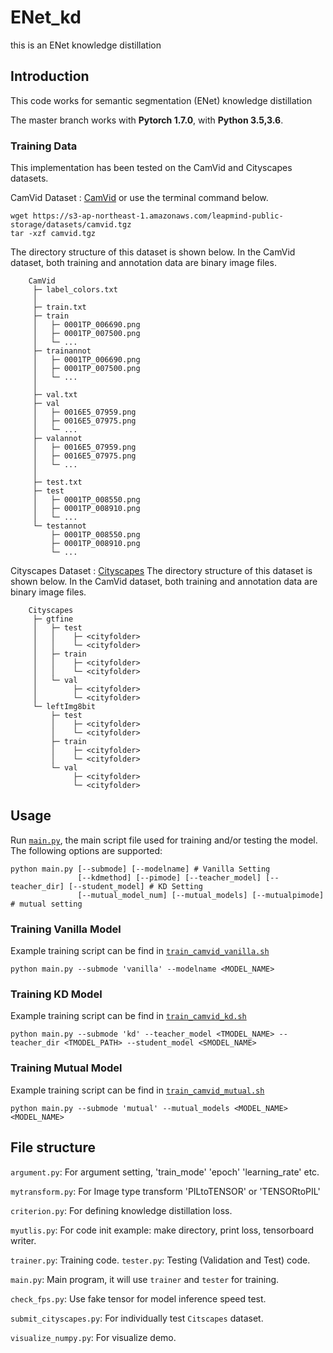 # ENet_kd
this is an ENet knowledge distillation

## Introduction
This code works for semantic segmentation (ENet) knowledge distillation 

The master branch works with **Pytorch 1.7.0**, with **Python 3.5,3.6**.

### Training Data

This implementation has been tested on the CamVid and Cityscapes datasets.

CamVid Dataset : [CamVid](http://mi.eng.cam.ac.uk/research/projects/VideoRec/CamVid/)
or use the terminal command below.
```Shell
wget https://s3-ap-northeast-1.amazonaws.com/leapmind-public-storage/datasets/camvid.tgz
tar -xzf camvid.tgz
```
The directory structure of this dataset is shown below. In the CamVid dataset, both training and annotation data are binary image files.
```Shell
    CamVid
     ├─ label_colors.txt
     │
     ├─ train.txt
     ├─ train
     │   ├─ 0001TP_006690.png
     │   ├─ 0001TP_007500.png
     │   └─ ...
     ├─ trainannot
     │   ├─ 0001TP_006690.png
     │   ├─ 0001TP_007500.png
     │   └─ ...
     │
     ├─ val.txt
     ├─ val
     │   ├─ 0016E5_07959.png
     │   ├─ 0016E5_07975.png
     │   └─ ...
     ├─ valannot
     │   ├─ 0016E5_07959.png
     │   ├─ 0016E5_07975.png
     │   └─ ...
     │
     ├─ test.txt
     ├─ test
     │   ├─ 0001TP_008550.png
     │   ├─ 0001TP_008910.png
     │   └─ ...
     └─ testannot
         ├─ 0001TP_008550.png
         ├─ 0001TP_008910.png
         └─ ... 
```
Cityscapes Dataset : [Cityscapes](https://www.cityscapes-dataset.com/)
The directory structure of this dataset is shown below. In the CamVid dataset, both training and annotation data are binary image files.
```Shell
    Cityscapes
     ├─ gtfine
     │   ├─ test
     │   │    ├─ <cityfolder>
     │   │    └─ <cityfolder>        
     │   ├─ train
     │   │    ├─ <cityfolder>
     │   │    └─ <cityfolder>         
     │   └─ val
     │        ├─ <cityfolder>
     │        └─ <cityfolder>   
     └─ leftImg8bit
         ├─ test
         │    ├─ <cityfolder>
         │    └─ <cityfolder>        
         ├─ train
         │    ├─ <cityfolder>
         │    └─ <cityfolder>         
         └─ val
              ├─ <cityfolder>
              └─ <cityfolder> 
```
## Usage
Run [``main.py``](https://github.com/w11m/03_ENet_kd/blob/master/main.py), the main script file used for training and/or testing the model. The following options are supported:

```
python main.py [--submode] [--modelname] # Vanilla Setting
               [--kdmethod] [--pimode] [--teacher_model] [--teacher_dir] [--student_model] # KD Setting
               [--mutual_model_num] [--mutual_models] [--mutualpimode] # mutual setting 
```
### Training Vanilla Model
Example training script can be find in [``train_camvid_vanilla.sh``](https://github.com/w11m/03_ENet_kd/blob/master/script/train_camvid_vanilla.sh)
```
python main.py --submode 'vanilla' --modelname <MODEL_NAME>
```

### Training KD Model
Example training script can be find in [``train_camvid_kd.sh``](https://github.com/w11m/03_ENet_kd/blob/master/script/train_camvid_kd.sh)
```
python main.py --submode 'kd' --teacher_model <TMODEL_NAME> --teacher_dir <TMODEL_PATH> --student_model <SMODEL_NAME>
```

### Training Mutual Model
Example training script can be find in [``train_camvid_mutual.sh``](https://github.com/w11m/03_ENet_kd/blob/master/script/train_camvid_mutual.sh)
```
python main.py --submode 'mutual' --mutual_models <MODEL_NAME><MODEL_NAME>
```

## File structure
``argument.py``: For argument setting, 'train_mode' 'epoch' 'learning_rate' etc.

``mytransform.py``: For Image type transform 'PILtoTENSOR' or 'TENSORtoPIL'

``criterion.py``: For defining knowledge distillation loss.

``myutlis.py``: For code init example: make directory, print loss, tensorboard writer.

``trainer.py``: Training code. ``tester.py``: Testing (Validation and Test) code.

``main.py``: Main program, it will use ``trainer`` and ``tester`` for training.

``check_fps.py``: Use fake tensor for model inference speed test.

``submit_cityscapes.py``: For individually test `Citscapes` dataset. 

``visualize_numpy.py``: For visualize demo. 